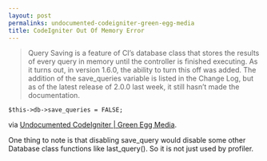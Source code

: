 ```yaml
---
layout: post
permalinks: undocumented-codeigniter-green-egg-media
title: CodeIgniter Out Of Memory Error
---
```


<blockquote>Query Saving is a feature of CI’s database class that stores the results of every query in memory until the controller is finished executing. As it turns out, in version 1.6.0, the ability to turn this off was added. The addition of the save_queries variable is listed in the Change Log, but as of the latest release of 2.0.0 last week, it still hasn’t made the documentation.
</blockquote>



    
    $this->db->save_queries = FALSE;




via [Undocumented CodeIgniter | Green Egg Media](http://www.greeneggmedia.com//entry/undocumented-codeigniter).


One thing to note is that disabling save_query would disable some other Database class functions like last_query(). So it is not just used by profiler.
